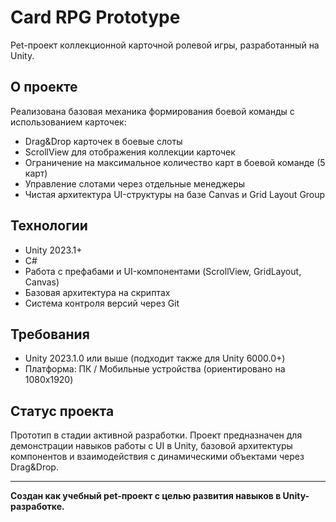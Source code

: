 # Card RPG Prototype

Pet-проект коллекционной карточной ролевой игры, разработанный на Unity.

## О проекте
Реализована базовая механика формирования боевой команды с использованием карточек:
- Drag&Drop карточек в боевые слоты
- ScrollView для отображения коллекции карточек
- Ограничение на максимальное количество карт в боевой команде (5 карт)
- Управление слотами через отдельные менеджеры
- Чистая архитектура UI-структуры на базе Canvas и Grid Layout Group

## Технологии
- Unity 2023.1+
- C#
- Работа с префабами и UI-компонентами (ScrollView, GridLayout, Canvas)
- Базовая архитектура на скриптах
- Система контроля версий через Git

## Требования
- Unity 2023.1.0 или выше (подходит также для Unity 6000.0+)
- Платформа: ПК / Мобильные устройства (ориентировано на 1080x1920)

## Статус проекта
Прототип в стадии активной разработки. Проект предназначен для демонстрации навыков работы с UI в Unity, базовой архитектуры компонентов и взаимодействия с динамическими объектами через Drag&Drop.

---
**Создан как учебный pet-проект с целью развития навыков в Unity-разработке.**
